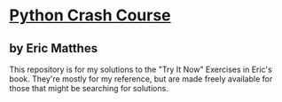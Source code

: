 # [Python Crash Course](https://nostarch.com/python-crash-course-3rd-edition)
## by Eric Matthes


This repository is for my solutions to the "Try It Now" Exercises in Eric's 
book. They're mostly for my reference, but are made freely available for those
that might be searching for solutions. 